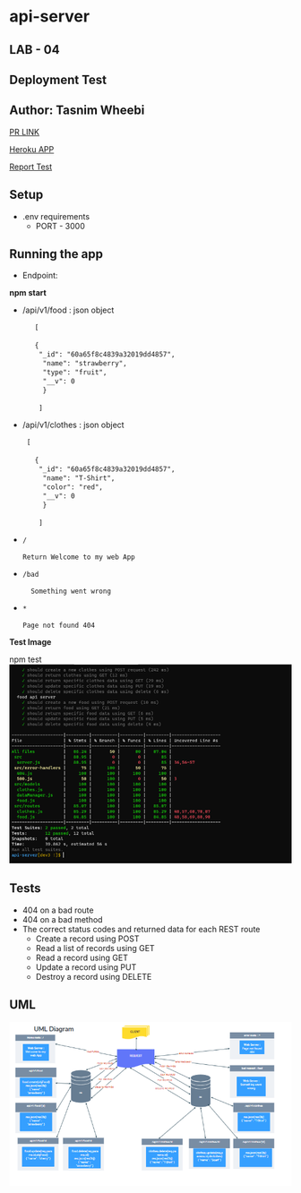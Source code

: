 # api-server

## LAB - 04
## **Deployment Test**
## **Author: Tasnim Wheebi**
[PR LINK](https://github.com/Tasnimwheebi/api-server/pull/3)


[Heroku APP](https://tasnim-api-server.herokuapp.com)


[Report Test](https://github.com/Tasnimwheebi/api-server/actions)

## **Setup**
* .env requirements
  * PORT - 3000


## **Running the app**

* Endpoint: 

**npm start**

 * /api/v1/food : json object
   


          [

          {
           "_id": "60a65f8c4839a32019dd4857",
            "name": "strawberry",
            "type": "fruit",
            "__v": 0
            }

           ]


 * /api/v1/clothes : json object 

        [

          {
           "_id": "60a65f8c4839a32019dd4857",
            "name": "T-Shirt",
            "color": "red",
            "__v": 0
            }

           ]  

  * `/`
            
        Return Welcome to my web App

  * `/bad` 

          Something went wrong

  * `*`

        Page not found 404


**Test Image**

npm test
![Test img](img/api-server.PNG)





## **Tests**

* 404 on a bad route
* 404 on a bad method
* The correct status codes and returned data for each REST route
  * Create a record using POST
  * Read a list of records using GET
  * Read a record using GET
  * Update a record using PUT
  * Destroy a record using DELETE
  
  
## **UML**

![uml img](img/4.PNG)
